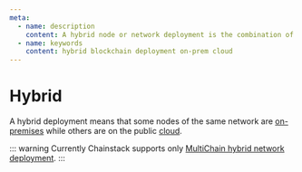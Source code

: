 ```yaml
---
meta:
  - name: description
    content: A hybrid node or network deployment is the combination of nodes deployed in the cloud and on user premises.
  - name: keywords
    content: hybrid blockchain deployment on-prem cloud
---
```


# Hybrid

A hybrid deployment means that some nodes of the same network are [on-premises](/glossary/on-premises) while others are on the public [cloud](/glossary/cloud).

::: warning
Currently Chainstack supports only [MultiChain hybrid network deployment](/operations/multichain/deploying-a-hybrid-network).
:::
